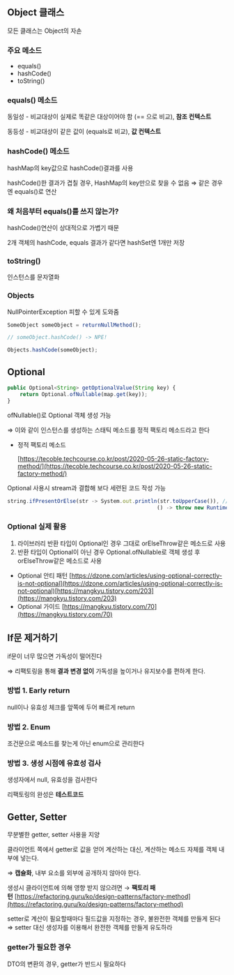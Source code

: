 ## Object 클래스

모든 클래스는 Object의 자손

### 주요 메소드

- equals()
- hashCode()
- toString()

### equals() 메소드

동일성 - 비교대상이 실제로 똑같은 대상이어야 함 (== 으로 비교), **참조 컨텍스트**

동등성 - 비교대상이 같은 값이 (equals로 비교), **값 컨텍스트**

### hashCode() 메소드

hashMap의 key값으로 hashCode()결과를 사용

hashCode()한 결과가 겹칠 경우, HashMap의 key만으로 찾을 수 없음 ⇒ 같은 경우엔 equals()로 연산

### 왜 처음부터 equals()를 쓰지 않는가?

hashCode()연산이 상대적으로 가볍기 때문

2개 객체의 hashCode, equals 결과가 같다면 hashSet엔 1개만 저장

### toString()

인스턴스를 문자열화

### Objects

NullPointerException 피할 수 있게 도와줌

```jsx
SomeObject someObject = returnNullMethod();

// someObject.hashCode() -> NPE!

Objects.hashCode(someObject);
```

## Optional

```jsx
public Optional<String> getOptionalValue(String key) {
	return Optional.ofNullable(map.get(key));
}
```

ofNullable()로 Optional 객체 생성 가능

⇒ 이와 같이 인스턴스를 생성하는 스태틱 메소드를 정적 팩토리 메소드라고 한다

- 정적 팩토리 메소드
    
    [https://tecoble.techcourse.co.kr/post/2020-05-26-static-factory-method/](https://tecoble.techcourse.co.kr/post/2020-05-26-static-factory-method/)
    

Optional 사용시 stream과 결합해 보다 세련된 코드 작성 가능

```jsx
string.ifPresentOrElse(str -> System.out.println(str.toUpperCase()), // null X
												() -> throw new RuntimeException()); // null
```

### Optional 실제 활용

1. 라이브러리 반환 타입이 Optional인 경우 그대로 orElseThrow같은 메소드로 사용
2. 반환 타입이 Optional이 아닌 경우 Optional.ofNullable로 객체 생성 후 orElseThrow같은 메소드로 사용

- Optional 안티 패턴 [https://dzone.com/articles/using-optional-correctly-is-not-optional](https://dzone.com/articles/using-optional-correctly-is-not-optional)[https://mangkyu.tistory.com/203](https://mangkyu.tistory.com/203)
- Optional 가이드 [https://mangkyu.tistory.com/70](https://mangkyu.tistory.com/70)

## If문 제거하기

if문이 너무 많으면 가독성이 떨어진다

⇒ 리팩토링을 통해 **결과 변경 없이** 가독성을 높이거나 유지보수를 편하게 한다.

### 방법 1. Early return

null이나 유효성 체크를 앞쪽에 두어 빠르게 return

### 방법 2. Enum

조건문으로 메소드를 찾는게 아닌 enum으로 관리한다

### 방법 3. 생성 시점에 유효성 검사

생성자에서 null, 유효성을 검사한다

리팩토링의 완성은 **테스트코드**

## Getter, Setter

무분별한 getter, setter 사용을 지양

클라이언트 쪽에서 getter로 값을 얻어 계산하는 대신, 계산하는 메소드 자체를 객체 내부에 넣는다.

⇒ **캡슐화**, 내부 요소를 외부에 공개하지 않아야 한다.

생성시 클라이언트에 의해 영향 받지 않으려면 → **팩토리 패턴** [https://refactoring.guru/ko/design-patterns/factory-method](https://refactoring.guru/ko/design-patterns/factory-method)

setter로 계산이 필요할때마다 필드값을 지정하는 경우, 불완전한 객체를 만들게 된다 ⇒ setter 대신 생성자를 이용해서 완전한 객체를 만들게 유도하라

### getter가 필요한 경우

DTO의 변환의 경우, getter가 반드시 필요하다
